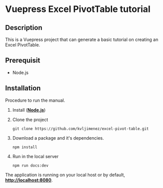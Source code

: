 # Vuepress Excel PivotTable tutorial

## Description

This is a Vuepress project that can generate a basic tutorial on creating an Excel PivotTable.

## Prerequisit

- Node.js 

## Installation

Procedure to run the manual.

1. Install ([**Node.js**](https://nodejs.org/download/release/v16.20.2/node-v16.20.2-win-x86.zip))

2. Clone the project
    ```
    git clone https://github.com/kvljimenez/excel-pivot-table.git
    ```

3. Download a package and it's dependencies.
    ```
    npm install
    ```


4. Run in the local server

    ```
    npm run docs:dev
    ```


The application is running on your local host or by default, 
[**http://localhost:8080**](http://localhost:8080).
